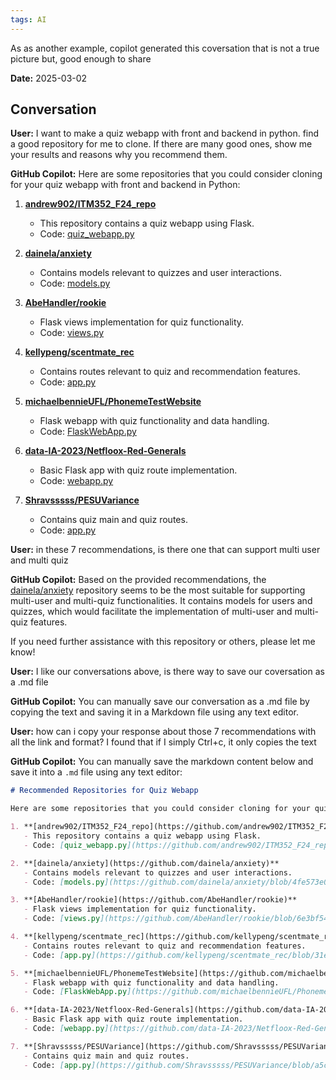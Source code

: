 ```yaml
---
tags: AI
---
```


As as another example, copilot generated this coversation that is not a true picture but, good enough to share

**Date:** 2025-03-02

## Conversation

**User:** I want to make a quiz webapp with front and backend in python. find a good repository for me to clone. If there are many good ones, show me your results and reasons why you recommend them.

**GitHub Copilot:** 
Here are some repositories that you could consider cloning for your quiz webapp with front and backend in Python:

1. **[andrew902/ITM352_F24_repo](https://github.com/andrew902/ITM352_F24_repo)**
   - This repository contains a quiz webapp using Flask.
   - Code: [quiz_webapp.py](https://github.com/andrew902/ITM352_F24_repo/blob/e1078143b82bd5a5833039b2c81b4c982f8fecad/Lab13/quiz_webapp.py#L1-L44)

2. **[dainela/anxiety](https://github.com/dainela/anxiety)**
   - Contains models relevant to quizzes and user interactions.
   - Code: [models.py](https://github.com/dainela/anxiety/blob/4fe573e02b5eaf51946a4606e1ffa7d0c041e783/webapp/models.py#L258-L355)

3. **[AbeHandler/rookie](https://github.com/AbeHandler/rookie)**
   - Flask views implementation for quiz functionality.
   - Code: [views.py](https://github.com/AbeHandler/rookie/blob/6e3bf5445cec1f42ff113a96494ed07e2795122c/webapp/views.py#L1-L104)

4. **[kellypeng/scentmate_rec](https://github.com/kellypeng/scentmate_rec)**
   - Contains routes relevant to quiz and recommendation features.
   - Code: [app.py](https://github.com/kellypeng/scentmate_rec/blob/31e0d719129f271b6acae3db5ba18967621b0cdc/webapp/app.py#L48-L125)

5. **[michaelbennieUFL/PhonemeTestWebsite](https://github.com/michaelbennieUFL/PhonemeTestWebsite)**
   - Flask webapp with quiz functionality and data handling.
   - Code: [FlaskWebApp.py](https://github.com/michaelbennieUFL/PhonemeTestWebsite/blob/25b493737c37a48b2453467f64bb04626aa2aa08/FlaskWebApp.py#L1-L71)

6. **[data-IA-2023/Netfloox-Red-Generals](https://github.com/data-IA-2023/Netfloox-Red-Generals)**
   - Basic Flask app with quiz route implementation.
   - Code: [webapp.py](https://github.com/data-IA-2023/Netfloox-Red-Generals/blob/22df7c51122c8465528ed51a566a1fbe8c1d3d99/webapp.py#L1-L46)

7. **[Shravsssss/PESUVariance](https://github.com/Shravsssss/PESUVariance)**
   - Contains quiz main and quiz routes.
   - Code: [app.py](https://github.com/Shravsssss/PESUVariance/blob/a5cc7fa8b9121869b4b7fe3993d7a0e2bb75b4ad/Final%20Webapp/app.py#L99-L180)

**User:** in these 7 recommendations, is there one that can support multi user and multi quiz

**GitHub Copilot:** Based on the provided recommendations, the [dainela/anxiety](https://github.com/dainela/anxiety) repository seems to be the most suitable for supporting multi-user and multi-quiz functionalities. It contains models for users and quizzes, which would facilitate the implementation of multi-user and multi-quiz features.

If you need further assistance with this repository or others, please let me know!

**User:** I like our conversations above, is there way to save our coversation as a .md file

**GitHub Copilot:** You can manually save our conversation as a .md file by copying the text and saving it in a Markdown file using any text editor.

**User:** how can i copy your response about those 7 recommendations with all the link and format? I found that if I simply Ctrl+c, it only copies the text

**GitHub Copilot:** You can manually save the markdown content below and save it into a `.md` file using any text editor:

```markdown
# Recommended Repositories for Quiz Webapp

Here are some repositories that you could consider cloning for your quiz webapp with front and backend in Python:

1. **[andrew902/ITM352_F24_repo](https://github.com/andrew902/ITM352_F24_repo)**
   - This repository contains a quiz webapp using Flask.
   - Code: [quiz_webapp.py](https://github.com/andrew902/ITM352_F24_repo/blob/e1078143b82bd5a5833039b2c81b4c982f8fecad/Lab13/quiz_webapp.py#L1-L44)

2. **[dainela/anxiety](https://github.com/dainela/anxiety)**
   - Contains models relevant to quizzes and user interactions.
   - Code: [models.py](https://github.com/dainela/anxiety/blob/4fe573e02b5eaf51946a4606e1ffa7d0c041e783/webapp/models.py#L258-L355)

3. **[AbeHandler/rookie](https://github.com/AbeHandler/rookie)**
   - Flask views implementation for quiz functionality.
   - Code: [views.py](https://github.com/AbeHandler/rookie/blob/6e3bf5445cec1f42ff113a96494ed07e2795122c/webapp/views.py#L1-L104)

4. **[kellypeng/scentmate_rec](https://github.com/kellypeng/scentmate_rec)**
   - Contains routes relevant to quiz and recommendation features.
   - Code: [app.py](https://github.com/kellypeng/scentmate_rec/blob/31e0d719129f271b6acae3db5ba18967621b0cdc/webapp/app.py#L48-L125)

5. **[michaelbennieUFL/PhonemeTestWebsite](https://github.com/michaelbennieUFL/PhonemeTestWebsite)**
   - Flask webapp with quiz functionality and data handling.
   - Code: [FlaskWebApp.py](https://github.com/michaelbennieUFL/PhonemeTestWebsite/blob/25b493737c37a48b2453467f64bb04626aa2aa08/FlaskWebApp.py#L1-L71)

6. **[data-IA-2023/Netfloox-Red-Generals](https://github.com/data-IA-2023/Netfloox-Red-Generals)**
   - Basic Flask app with quiz route implementation.
   - Code: [webapp.py](https://github.com/data-IA-2023/Netfloox-Red-Generals/blob/22df7c51122c8465528ed51a566a1fbe8c1d3d99/webapp.py#L1-L46)

7. **[Shravsssss/PESUVariance](https://github.com/Shravsssss/PESUVariance)**
   - Contains quiz main and quiz routes.
   - Code: [app.py](https://github.com/Shravsssss/PESUVariance/blob/a5cc7fa8b9121869b4b7fe3993d7a0e2bb75b4ad/Final%20Webapp/app.py#L99-L180)

